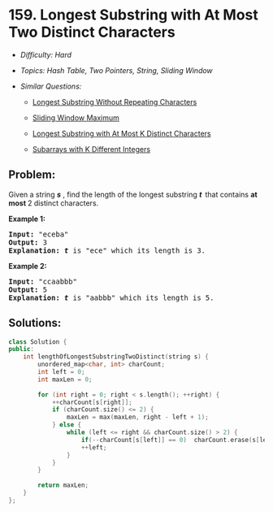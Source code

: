 # 159. Longest Substring with At Most Two Distinct Characters

* *Difficulty: Hard*

* *Topics: Hash Table, Two Pointers, String, Sliding Window*

* *Similar Questions:*

  * [Longest Substring Without Repeating Characters](longest-substring-without-repeating-characters.md)

  * [Sliding Window Maximum](sliding-window-maximum.md)

  * [Longest Substring with At Most K Distinct Characters](longest-substring-with-at-most-k-distinct-characters.md)

  * [Subarrays with K Different Integers](subarrays-with-k-different-integers.md)

## Problem:

<p>Given a string <strong><em>s</em></strong> , find the length of the longest substring&nbsp;<strong><em>t&nbsp;&nbsp;</em></strong>that contains <strong>at most </strong>2 distinct characters.</p>

<p><strong>Example 1:</strong></p>

<pre>
<strong>Input:</strong> &quot;eceba&quot;
<strong>Output: </strong>3
<strong>Explanation: <em>t</em></strong><em> </em>is &quot;ece&quot; which its length is 3.
</pre>

<p><strong>Example 2:</strong></p>

<pre>
<strong>Input:</strong> &quot;ccaabbb&quot;
<strong>Output: </strong>5
<strong>Explanation: <em>t</em></strong><em> </em>is &quot;aabbb&quot; which its length is 5.
</pre>
## Solutions:

```c++
class Solution {
public:
    int lengthOfLongestSubstringTwoDistinct(string s) {
        unordered_map<char, int> charCount;
        int left = 0;
        int maxLen = 0;
        
        for (int right = 0; right < s.length(); ++right) {
            ++charCount[s[right]];
            if (charCount.size() <= 2) {
                maxLen = max(maxLen, right - left + 1);
            } else {
                while (left <= right && charCount.size() > 2) {
                    if(--charCount[s[left]] == 0)  charCount.erase(s[left]);
                    ++left;
                }
            }
        }
        
        return maxLen;
    }
};
```
